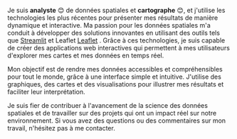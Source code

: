 Je suis **analyste** :blush: de données spatiales et **cartographe** :blush:, et j'utilise les technologies les plus récentes pour présenter mes résultats de manière dynamique et interactive. Ma passion pour les données spatiales m'a conduit à développer des solutions innovantes en utilisant des outils tels que [Streamlit](https://gisred-demo--home-2iho17.streamlit.app/) et Leaflet [Leaflet](https://ndmad.github.io/) . Grâce à ces technologies, je suis capable de créer des applications web interactives qui permettent à mes utilisateurs d'explorer mes cartes et mes données en temps réel.

Mon objectif est de rendre mes données accessibles et compréhensibles pour tout le monde, grâce à une interface simple et intuitive. J'utilise des graphiques, des cartes et des visualisations pour illustrer mes résultats et faciliter leur interprétation.

Je suis fier de contribuer à l'avancement de la science des données spatiales et de travailler sur des projets qui ont un impact réel sur notre environnement. Si vous avez des questions ou des commentaires sur mon travail, n'hésitez pas à me contacter.